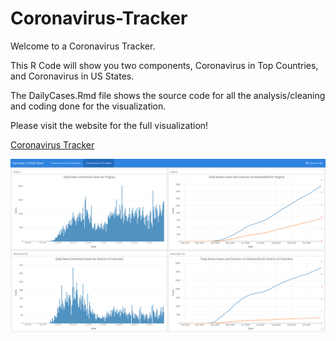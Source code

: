 # Coronavirus-Tracker

Welcome to a Coronavirus Tracker. 

This R Code will show you two components, Coronavirus in Top Countries, and Coronavirus in US States.

The DailyCases.Rmd file shows the source code for all the analysis/cleaning and coding done for the visualization. 

Please visit the website for the full visualization! 

[Coronavirus Tracker](https://rpubs.com/yeshwanth88/Coronavirus-Tracker)

![site_pic](https://github.com/yeshwanthsomu/Coronavirus-Tracker/blob/main/RPubs2.png)
